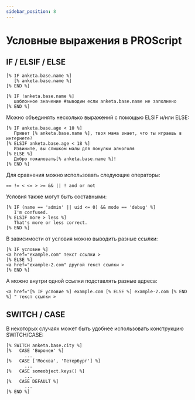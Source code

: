 ```yaml
---
sidebar_position: 8
---
```


# Условные выражения в PROScript

## IF / ELSIF / ELSE
```
[% IF anketa.base.name %]
   [% anketa.base.name %]
[% END %]

[% IF !anketa.base.name %]
   шаблонное значение #выводим если anketa.base.name не заполнено
[% END %]
```

Можно объединять несколько выражений с помощью ELSIF и/или ELSE:
```
[% IF anketa.base.age < 10 %]
   Привет [% anketa.base.name %], твоя мама знает, что ты играешь в интернете?
[% ELSIF anketa.base.age < 18 %]
   Извините, вы слишком малы для покупки алкоголя
[% ELSE %]
   Добро пожаловать[% anketa.base.name %]!
[% END %]
```

Для сравнения можно использовать следующие операторы:
```
== != < <= > >= && || ! and or not
```
Условия также могут быть составными:
```
[% IF (name == 'admin' || uid <= 0) && mode == 'debug' %]
   I'm confused.
[% ELSIF more > less %]
   That's more or less correct.
[% END %]
```
В зависимости от условия можно выводить разные ссылки:
```
[% IF условие %] 
<a href="example.com" текст ссылки >
[% ELSE %] 
<a href="example-2.com" другой текст ссылки >
[% END %] 
```
А можно внутри одной ссылки подставлять разные адреса:
```
<a href="[% IF условие %] example.com [% ELSE %] example-2.com [% END %] " текст ссылки >
```

## SWITCH / CASE
В некоторых случаях может быть удобнее использовать конструкцию SWITCH/CASE:
```
[% SWITCH anketa.base.city %]
[%   CASE 'Воронеж' %]
       ...
[%   CASE ['Москва', 'Петербург'] %]   
       ...
[%   CASE someobject.keys() %]          
       ...
[%   CASE DEFAULT %]                       
       ...
[% END %]
```
